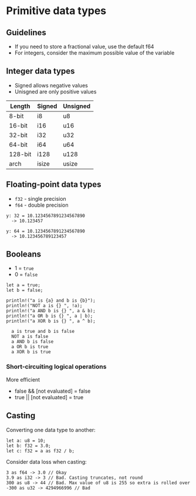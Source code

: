 # Primitive data types

## Guidelines
- If you need to store a fractional value, use the default f64
- For integers, consider the maximum possible value of the variable

## Integer data types
- Signed allows negative values
- Unisgned are only positive values

| Length  | Signed | Unsigned |
|-------- |--------|----------|
| 8-bit   | i8     | u8       |
| 16-bit  | i16    | u16      |
| 32-bit  | i32    | u32      |
| 64-bit  | i64    | u64      |
| 128-bit | i128   | u128     |
| arch    | isize  | usize    |

## Floating-point data types
- `f32` - single precision
- `f64` - double precision

```
y: 32 = 10.1234567891234567890
  -> 10.123457

y: 64 = 10.1234567891234567890
  -> 10.123456789123457
```

## Booleans
- 1 = `true`
- 0 = `false`

```
let a = true;
let b = false;

println!("a is {a} and b is {b}");
println!("NOT a is {} ", !a);
println!("a AND b is {} ", a & b);
println!("a OR b is {} ", a | b);
println!("a XOR b is {} ", a ^ b);

  a is true and b is false
  NOT a is false 
  a AND b is false 
  a OR b is true 
  a XOR b is true 
```

### Short-circuiting logical operations
More efficient 

- false && [not evaluated] = false
- true || [not evaluated] = true

## Casting
Converting one data type to another:

```
let a: u8 = 10;
let b: f32 = 3.0;
let c: f32 = a as f32 / b;
```

Consider data loss when casting:
```
3 as f64 -> 3.0 // Okay
3.9 as i32 -> 3 // Bad. Casting truncates, not round
300 as u8 -> 44 // Bad. Max value of u8 is 255 so extra is rolled over
-300 as u32 -> 4294966996 // Bad
```